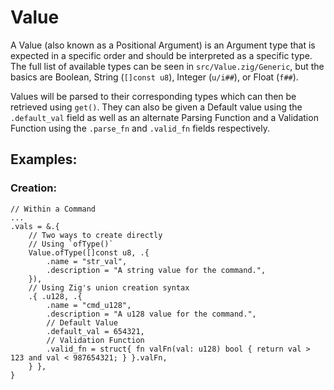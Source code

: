 # Value
A Value (also known as a Positional Argument) is an Argument type that is expected in a specific order and should be interpreted as a specific type. The full list of available types can be seen in `src/Value.zig/Generic`, but the basics are Boolean, String (`[]const u8`), Integer (`u/i##`), or Float (`f##`). 

Values will be parsed to their corresponding types which can then be retrieved using `get()`. They can also be given a Default value using the `.default_val` field as well as an alternate Parsing Function and a Validation Function using the `.parse_fn` and `.valid_fn` fields respectively.

## Examples:
### Creation:
```
// Within a Command
...
.vals = &.{
	// Two ways to create directly
	// Using `ofType()`
    Value.ofType([]const u8, .{
        .name = "str_val",
        .description = "A string value for the command.",
    }),
	// Using Zig's union creation syntax
    .{ .u128, .{
        .name = "cmd_u128",
        .description = "A u128 value for the command.",
        // Default Value
        .default_val = 654321,
        // Validation Function
        .valid_fn = struct{ fn valFn(val: u128) bool { return val > 123 and val < 987654321; } }.valFn,
    } },
}
```


